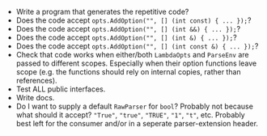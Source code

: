 * Write a program that generates the repetitive code?
* Does the code accept `opts.AddOption("", [] (int const) { ... });`?
* Does the code accept `opts.AddOption("", [] (int &&) { ... });`?
* Does the code accept `opts.AddOption("", [] (int &) { ... });`?
* Does the code accept `opts.AddOption("", [] (int const &) { ... });`?
* Check that code works when either/both `LambdaOpts` and `ParseEnv` are passed to different scopes. Especially when their option functions leave scope (e.g. the functions should rely on internal copies, rather than references).
* Test ALL public interfaces.
* Write docs.
* Do I want to supply a default `RawParser` for `bool`? Probably not because what should it accept? `"True"`, `"true"`, `"TRUE"`, `"1"`, `"t"`, etc. Probably best left for the consumer and/or in a seperate parser-extension header.
